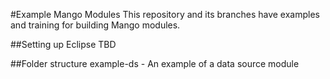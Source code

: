 #Example Mango Modules
This repository and its branches have examples and training for building Mango modules.

##Setting up Eclipse
TBD

##Folder structure
example-ds - An example of a data source module

